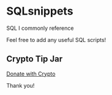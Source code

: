 # SQLsnippets
SQL I commonly reference

Feel free to add any useful SQL scripts!

## Crypto Tip Jar
<a rel="noreferrer" target="_blank" href="https://commerce.coinbase.com/checkout/e9376310-16a6-4195-acad-69b3da9cd7f4">Donate with Crypto</a>

Thank you!
